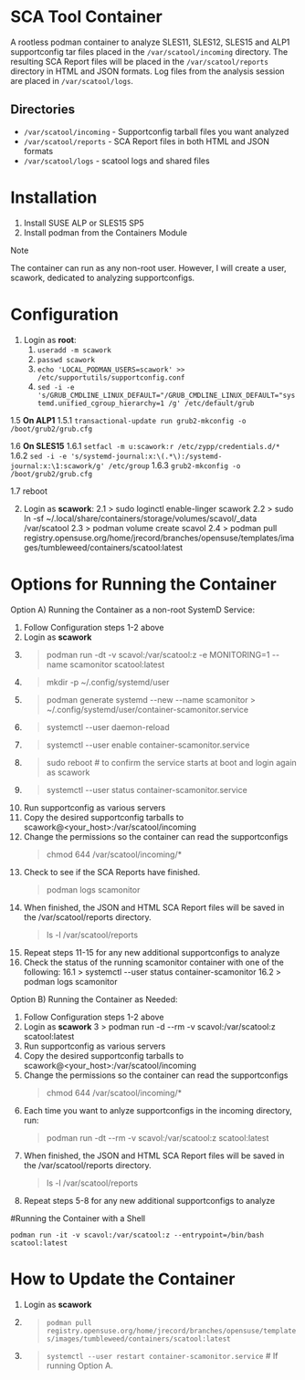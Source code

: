 # SCA Tool Container

A rootless podman container to analyze SLES11, SLES12, SLES15 and ALP1 supportconfig tar files placed in the `/var/scatool/incoming` directory. The resulting SCA Report files will be placed in the `/var/scatool/reports` directory in HTML and JSON formats. Log files from the analysis session are placed in `/var/scatool/logs`.

## Directories

* `/var/scatool/incoming` - Supportconfig tarball files you want analyzed
* `/var/scatool/reports` - SCA Report files in both HTML and JSON formats
* `/var/scatool/logs` - scatool logs and shared files

# Installation

1. Install SUSE ALP or SLES15 SP5
2. Install podman from the Containers Module

> [!NOTE]
> The container can run as any non-root user. However, I will create a user, scawork, dedicated to analyzing supportconfigs.

# Configuration

1. Login as **root**:
   1. `useradd -m scawork`
   1. `passwd scawork`
   1. `echo 'LOCAL_PODMAN_USERS=scawork' >> /etc/supportutils/supportconfig.conf`
   1. `sed -i -e 's/GRUB_CMDLINE_LINUX_DEFAULT="/GRUB_CMDLINE_LINUX_DEFAULT="systemd.unified_cgroup_hierarchy=1 /g' /etc/default/grub`

1.5   **On ALP1**
1.5.1 `transactional-update run grub2-mkconfig -o /boot/grub2/grub.cfg`

1.6   **On SLES15**
1.6.1 `setfacl -m u:scawork:r /etc/zypp/credentials.d/*`
1.6.2 `sed -i -e 's/systemd-journal:x:\(.*\):/systemd-journal:x:\1:scawork/g' /etc/group`
1.6.3 `grub2-mkconfig -o /boot/grub2/grub.cfg`

1.7   reboot

2.    Login as **scawork**:
2.1   > sudo loginctl enable-linger scawork
2.2   > sudo ln -sf ~/.local/share/containers/storage/volumes/scavol/_data /var/scatool
2.3   > podman volume create scavol
2.4   > podman pull registry.opensuse.org/home/jrecord/branches/opensuse/templates/images/tumbleweed/containers/scatool:latest

# Options for Running the Container

Option A) Running the Container as a non-root SystemD Service:
 1.  Follow Configuration steps 1-2 above
 2.  Login as **scawork**
 3.  > podman run -dt -v scavol:/var/scatool:z -e MONITORING=1 --name scamonitor scatool:latest
 4.  > mkdir -p ~/.config/systemd/user
 5.  > podman generate systemd --new --name scamonitor > ~/.config/systemd/user/container-scamonitor.service
 6.  > systemctl --user daemon-reload
 7.  > systemctl --user enable container-scamonitor.service
 8.  > sudo reboot # to confirm the service starts at boot and login again as scawork
 9.  > systemctl --user status container-scamonitor.service
10.  Run supportconfig as various servers
11.  Copy the desired supportconfig tarballs to scawork@<your_host>:/var/scatool/incoming
12.  Change the permissions so the container can read the supportconfigs
     > chmod 644 /var/scatool/incoming/*
13.  Check to see if the SCA Reports have finished.
     > podman logs scamonitor
14.  When finished, the JSON and HTML SCA Report files will be saved in the /var/scatool/reports directory.
     > ls -l /var/scatool/reports
15.  Repeat steps 11-15 for any new additional supportconfigs to analyze
16.  Check the status of the running scamonitor container with one of the following:
16.1 > systemctl --user status container-scamonitor
16.2 > podman logs scamonitor

Option B) Running the Container as Needed:
1.  Follow Configuration steps 1-2 above
2.  Login as **scawork**
3   > podman run -d --rm -v scavol:/var/scatool:z scatool:latest
4.  Run supportconfig as various servers
5.  Copy the desired supportconfig tarballs to scawork@<your_host>:/var/scatool/incoming
6.  Change the permissions so the container can read the supportconfigs
    > chmod 644 /var/scatool/incoming/*
7.  Each time you want to anlyze supportconfigs in the incoming directory, run:
    > podman run -dt --rm -v scavol:/var/scatool:z scatool:latest
8.  When finished, the JSON and HTML SCA Report files will be saved in the /var/scatool/reports directory.
    > ls -l /var/scatool/reports
9.  Repeat steps 5-8 for any new additional supportconfigs to analyze

#Running the Container with a Shell

`podman run -it -v scavol:/var/scatool:z --entrypoint=/bin/bash scatool:latest`

# How to Update the Container
1. Login as **scawork**
2. > `podman pull registry.opensuse.org/home/jrecord/branches/opensuse/templates/images/tumbleweed/containers/scatool:latest`
3. > `systemctl --user restart container-scamonitor.service` # If running Option A.

